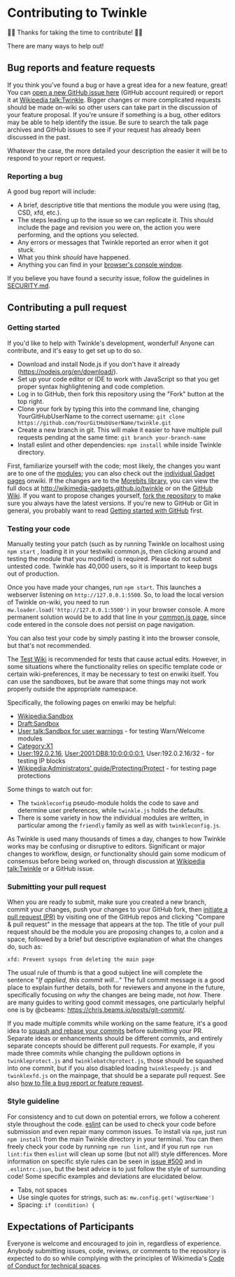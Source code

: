 # Contributing to Twinkle

:tada::tada: Thanks for taking the time to contribute! :tada::tada:

There are many ways to help out!

## Bug reports and feature requests

If you think you've found a bug or have a great idea for a new feature, great!  You can [open a new GitHub issue here](https://github.com/wikimedia-gadgets/twinkle/issues/new) (GitHub account required) or report it at [Wikipedia talk:Twinkle][].  Bigger changes or more complicated requests should be made on-wiki so other users can take part in the discussion of your feature proposal.  If you're unsure if something is a bug, other editors may be able to help identify the issue.  Be sure to search the talk page archives and GitHub issues to see if your request has already been discussed in the past.

Whatever the case, the more detailed your description the easier it will be to respond to your report or request.

### Reporting a bug

A good bug report will include:

- A brief, descriptive title that mentions the module you were using (tag, CSD, xfd, etc.).
- The steps leading up to the issue so we can replicate it.  This should include the page and revision you were on, the action you were performing, and the options you selected.
- Any errors or messages that Twinkle reported an error when it got stuck.
- What you think *should* have happened.
- Anything you can find in your [browser's console window][jserrors].

If you believe you have found a security issue, follow the guidelines in [SECURITY.md](./SECURITY.md).

## Contributing a pull request

### Getting started

If you'd like to help with Twinkle's development, wonderful!  Anyone can contribute, and it's easy to get set up to do so.

- Download and install Node.js if you don't have it already (https://nodejs.org/en/download/).
- Set up your code editor or IDE to work with JavaScript so that you get proper syntax highlightening and code completion.
- Log in to GitHub, then fork this repository using the "Fork" button at the top right.
- Clone your fork by typing this into the command line, changing YourGitHubUserName to the correct username: `git clone https://github.com/YourGitHubUserName/twinkle.git`
- Create a new branch in git. This will make it easier to have multiple pull requests pending at the same time: `git branch your-branch-name`
- Install eslint and other dependencies: `npm install` while inside Twinkle directory.

First, familiarize yourself with the code; most likely, the changes you want are to one of the [modules](./modules); you can also check out the [individual Gadget pages][twinkle_gadget] onwiki.  If the changes are to the [Morebits library](./morebits.js), you can view the full docs at <http://wikimedia-gadgets.github.io/twinkle> or on the [GitHub Wiki](https://github.com/wikimedia-gadgets/twinkle/wiki/morebits).  If you want to propose changes yourself, [fork the repository](https://help.github.com/articles/fork-a-repo/) to make sure you always have the latest versions.  If you're new to GitHub or Git in general, you probably want to read [Getting started with GitHub](https://help.github.com/en/github/getting-started-with-github) first.

### Testing your code

Manually testing your patch (such as by running Twinkle on localhost using `npm start` , loading it in your testwiki common.js, then clicking around and testing the module that you modified) is required. Please do not submit untested code. Twinkle has 40,000 users, so it is important to keep bugs out of production.

Once you have made your changes, run `npm start`. This launches a webserver listening on `http://127.0.0.1:5500`. So, to load the local version of Twinkle on-wiki, you need to run `mw.loader.load('http://127.0.0.1:5500')` in your browser console. A more permanent solution would be to add that line in your [common.js page](https://en.wikipedia.org/wiki/Special:MyPage/common.js), since code entered in the console does not persist on page navigation.

You can also test your code by simply pasting it into the browser console, but that's not recommended.

The [Test Wiki](http://test.wikipedia.org) is recommended for tests that cause actual edits. However, in some situations where the functionality relies on specific template code or certain wiki-preferences, it may be necessary to test on enwiki itself. You can use the sandboxes, but be aware that some things may not work properly outside the appropriate namespace.

Specifically, the following pages on enwiki may be helpful:
- [Wikipedia:Sandbox](https://en.wikipedia.org/wiki/Wikipedia:Sandbox)
- [Draft:Sandbox](https://en.wikipedia.org/wiki/Draft:Sandbox)
- [User talk:Sandbox for user warnings](https://en.wikipedia.org/wiki/User_talk:Sandbox_for_user_warnings) - for testing Warn/Welcome modules
- [Category:X1](https://en.wikipedia.org/wiki/Category:X1)
- [User:192.0.2.16](https://en.wikipedia.org/wiki/User:192.0.2.16), [User:2001:DB8:10:0:0:0:0:1](https://en.wikipedia.org/wiki/User:2001:DB8:10:0:0:0:0:1), User:192.0.2.16/32 - for testing IP blocks
- [Wikipedia:Administrators' guide/Protecting/Protect](https://en.wikipedia.org/wiki/Wikipedia:Administrators'_guide/Protecting/Protect) - for testing page protections

Some things to watch out for:

- The `twinkleconfig` pseudo-module holds the code to save and determine user preferences, while `twinkle.js` holds the defaults.
- There is some variety in how the individual modules are written, in particular among the `friendly` family as well as with `twinkleconfig.js`.

As Twinkle is used many thousands of times a day, changes to how Twinkle works may be confusing or disruptive to editors.  Significant or major changes to workflow, design, or functionality should gain some modicum of consensus before being worked on, through discussion at [Wikipedia talk:Twinkle][] or a GitHub issue.

### Submitting your pull request

When you are ready to submit, make sure you created a new branch, commit your changes, push your changes to your GitHub fork, then [initiate a pull request (PR)](https://help.github.com/en/github/collaborating-with-issues-and-pull-requests/creating-a-pull-request-from-a-fork) by visiting one of the GitHub repos and clicking "Compare & pull request" in the message that appears at the top. The title of your pull request should be the module you are proposing changes to, a colon and a space, followed by a brief but descriptive explanation of what the changes do, such as:

    xfd: Prevent sysops from deleting the main page

The usual rule of thumb is that a good subject line will complete the sentence "*If applied, this commit will...*"  The full commit message is a good place to explain further details, both for reviewers and anyone in the future, specifically focusing on *why* the changes are being made, not *how*.  There are many guides to writing good commit messages, one particularly helpful one is by @cbeams: <https://chris.beams.io/posts/git-commit/>.

If you made multiple commits while working on the same feature, it's a good idea to [squash and rebase your commits](https://git-scm.com/book/en/v2/Git-Tools-Rewriting-History) before submitting your PR. Separate ideas or enhancements should be different commits, and entirely separate concepts should be different pull requests.  For example, if you made three commits while changing the pulldown options in `twinkleprotect.js` and `twinklebatchprotect.js`, those should be squashed into one commit, but if you also disabled loading `twinklespeedy.js` and `twinklexfd.js` on the mainpage, that should be a separate pull request.  See also [how to file a bug report or feature request](README.md#how-to-file-a-bug-report-or-feature-request).

### Style guideline

For consistency and to cut down on potential errors, we follow a coherent style throughout the code.  [eslint][eslint.org] can be used to check your code before submission and even repair many common issues.  To install via `npm`, just run `npm install` from the main Twinkle directory in your terminal.  You can then freely check your code by running `npm run lint`, and if you run `npm run lint:fix` then `eslint` will clean up some (but not all!) style differences.  More information on specific style rules can be seen in [issue #500][fivehundred] and in `.eslintrc.json`, but the best advice is to just follow the style of surrounding code!  Some specific examples and deviations are elucidated below.

- Tabs, not spaces
- Use single quotes for strings, such as: `mw.config.get('wgUserName')`
- Spacing: `if (condition) {`

## Expectations of Participants

Everyone is welcome and encouraged to join in, regardless of experience.  Anybody submitting issues, code, reviews, or comments to the repository is expected to do so while complying with the principles of Wikimedia's [Code of Conduct for technical spaces][conduct].

[Wikipedia talk:Twinkle]: https://en.wikipedia.org/wiki/Wikipedia_talk:Twinkle
[jserrors]: https://en.wikipedia.org/wiki/Wikipedia:Reporting_JavaScript_errors
[twinkle_gadget]: https://en.wikipedia.org/wiki/Wikipedia:Twinkle/Gadget
[Wikipedia:Twinkle]: https://en.wikipedia.org/wiki/Wikipedia:Twinkle
[eslint.org]: https://eslint.org/
[fivehundred]: https://github.com/wikimedia-gadgets/twinkle/issues/500
[conduct]: https://www.mediawiki.org/wiki/Code_of_Conduct
